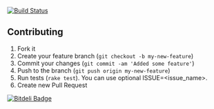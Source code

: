 [![Build Status](https://travis-ci.org/kaize/battle_asserts.png?branch=master)](https://travis-ci.org/kaize/battle_asserts)

## Contributing

1. Fork it
2. Create your feature branch (`git checkout -b my-new-feature`)
3. Commit your changes (`git commit -am 'Added some feature'`)
4. Push to the branch (`git push origin my-new-feature`)
5. Run tests (`rake test`). You can use optional ISSUE=<issue_name>.
6. Create new Pull Request


[![Bitdeli Badge](https://d2weczhvl823v0.cloudfront.net/kaize/battle_asserts/trend.png)](https://bitdeli.com/free "Bitdeli Badge")

